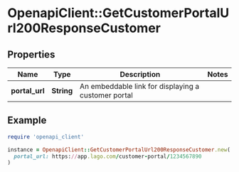 # OpenapiClient::GetCustomerPortalUrl200ResponseCustomer

## Properties

| Name | Type | Description | Notes |
| ---- | ---- | ----------- | ----- |
| **portal_url** | **String** | An embeddable link for displaying a customer portal |  |

## Example

```ruby
require 'openapi_client'

instance = OpenapiClient::GetCustomerPortalUrl200ResponseCustomer.new(
  portal_url: https://app.lago.com/customer-portal/1234567890
)
```

